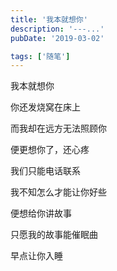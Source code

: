 ```yaml
---
title: '我本就想你'
description: '---...'
pubDate: '2019-03-02'

tags: ['随笔']
---
```



我本就想你

你还发烧窝在床上

而我却在远方无法照顾你

便更想你了，还心疼

我们只能电话联系

我不知怎么才能让你好些

便想给你讲故事

只愿我的故事能催眠曲

早点让你入睡